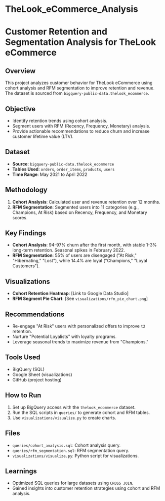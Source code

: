 # TheLook_eCommerce_Analysis
# Customer Retention and Segmentation Analysis for TheLook eCommerce

## Overview
This project analyzes customer behavior for TheLook eCommerce using cohort analysis and RFM segmentation to improve retention and revenue. The dataset is sourced from `bigquery-public-data.thelook_ecommerce`.

## Objective
- Identify retention trends using cohort analysis.
- Segment users with RFM (Recency, Frequency, Monetary) analysis.
- Provide actionable recommendations to reduce churn and increase customer lifetime value (LTV).

## Dataset
- **Source**: `bigquery-public-data.thelook_ecommerce`
- **Tables Used**: `orders`, `order_items`, `products`, `users`
- **Time Range**: May 2021 to April 2022

## Methodology
1. **Cohort Analysis**: Calculated user and revenue retention over 12 months.
2. **RFM Segmentation**: Segmented users into 11 categories (e.g., Champions, At Risk) based on Recency, Frequency, and Monetary scores.

## Key Findings
- **Cohort Analysis**: 94-97% churn after the first month, with stable 1-3% long-term retention. Seasonal spikes in February 2022.
- **RFM Segmentation**: 55% of users are disengaged ("At Risk," "Hibernating," "Lost"), while 14.4% are loyal ("Champions," "Loyal Customers").

## Visualizations
- **Cohort Retention Heatmap**: [Link to Google Data Studio]
- **RFM Segment Pie Chart**: [See `visualizations/rfm_pie_chart.png`]

## Recommendations
- Re-engage "At Risk" users with personalized offers to improve `t2` retention.
- Nurture "Potential Loyalists" with loyalty programs.
- Leverage seasonal trends to maximize revenue from "Champions."

## Tools Used
- BigQuery (SQL)
- Google Sheet (visualizations)
- GitHub (project hosting)

## How to Run
1. Set up BigQuery access with the `thelook_ecommerce` dataset.
2. Run the SQL scripts in `queries/` to generate cohort and RFM tables.
3. Use `visualizations/visualize.py` to create charts.

## Files
- `queries/cohort_analysis.sql`: Cohort analysis query.
- `queries/rfm_segmentation.sql`: RFM segmentation query.
- `visualizations/visualize.py`: Python script for visualizations.

## Learnings
- Optimized SQL queries for large datasets using `CROSS JOIN`.
- Gained insights into customer retention strategies using cohort and RFM analysis.
